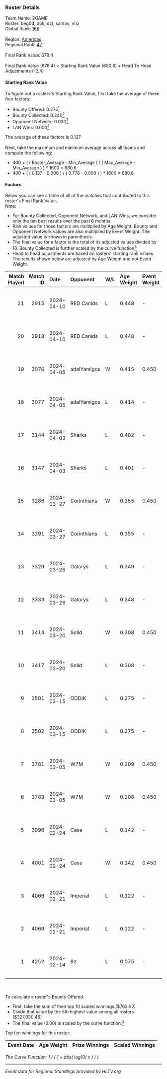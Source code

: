 ### Roster Details<br />
Team Name: 2GAME<br />
Roster: beg0d, dok, dzt, santos, vhz<br />
Global Rank: [166](../standings_global.md)<br />
<br />
Region: [Americas]( ../standings_americas.md)<br />
Regional Rank: [47]( ../standings_americas.md)<br />
<br />
Final Rank Value:  678.4<br />
<br />
Final Rank Value (678.4) = Starting Rank Value (680.8) + Head To Head Adjustments (-2.4)<br />

#### Starting Rank Value<br />
To figure out a rosters's Starting Rank Value, first take the average of these four factors:<br />
- Bounty Offered: 0.275[<sup>1</sup>](#table2)
- Bounty Collected: 0.240[<sup>2</sup>](#table1)
- Opponent Network: 0.030[<sup>2</sup>](#table1)
- LAN Wins: 0.000[<sup>2</sup>](#table1)

The average of these factors is 0.137<br />
<br />
Next, take the maximum and minimum average across all teams and compute the following:<br />
- 400 + ( ( Roster_Average - Min_Average ) / ( Max_Average - Min_Average ) ) * 1600 = 680.8
- 400 + ( ( 0.137 - 0.000 ) / ( 0.778 - 0.000 ) ) * 1600 = 680.8


#### Factors<br />
Below you can see a table of all of the matches that contributed to this roster's Final Rank Value.<br />
Note:<br />

- For Bounty Collected, Opponent Network, and LAN Wins, we consider only the ten best results over the past 6 months.
- Raw values for those factors are multiplied by Age Weight. Bounty and Opponent Network values are also multiplied by Event Weight. The adjusted value is shown in parenthesis.
- The final value for a factor is the total of its adjusted values divided by 10. Bounty Collected is further scaled by the curve function[<sup>3</sup>](#curveFunction)
- Head to head adjustments are based on rosters' starting rank values. The results shown below are adjusted by Age Weight and not Event Weight
<span id="table1"></span><br />


| Match Played | Match ID | Date       | Opponent    | W/L | Age Weight | Event Weight | Bounty Collected | Opponent Network | LAN Wins  | H2H Adj. | Roster                       |
| -: | -: | :- | :- | :- | :- | :- | :- | :- | :- | -: | :- |
|           21 |     2915 | 2024-04-10 | RED Canids  | L   | 0.448      | -            | -                | -                | -         |    -1.53 | beg0d, dok, dzt, santos, vhz |
|           20 |     2918 | 2024-04-10 | RED Canids  | L   | 0.448      | -            | -                | -                | -         |    -1.55 | beg0d, dok, dzt, santos, vhz |
|           19 |     3076 | 2024-04-05 | adalYamigos | W   | 0.415      | 0.450        | 0.000 (0.000)    | 0.085 (0.016)    | 0 (0.000) |     6.50 | beg0d, dok, dzt, santos, vhz |
|           18 |     3077 | 2024-04-05 | adalYamigos | L   | 0.414      | -            | -                | -                | -         |    -6.70 | beg0d, dok, dzt, santos, vhz |
|           17 |     3144 | 2024-04-03 | Sharks      | L   | 0.402      | -            | -                | -                | -         |    -1.96 | beg0d, dok, dzt, santos, vhz |
|           16 |     3147 | 2024-04-03 | Sharks      | L   | 0.401      | -            | -                | -                | -         |    -2.00 | beg0d, dok, dzt, santos, vhz |
|           15 |     3286 | 2024-03-27 | Corinthians | W   | 0.355      | 0.450        | 0.000 (0.000)    | 0.053 (0.009)    | 0 (0.000) |     3.28 | beg0d, dok, dzt, santos, vhz |
|           14 |     3291 | 2024-03-27 | Corinthians | L   | 0.355      | -            | -                | -                | -         |    -8.06 | beg0d, dok, dzt, santos, vhz |
|           13 |     3329 | 2024-03-26 | Galorys     | L   | 0.349      | -            | -                | -                | -         |    -2.64 | beg0d, dok, dzt, santos, vhz |
|           12 |     3333 | 2024-03-26 | Galorys     | L   | 0.348      | -            | -                | -                | -         |    -2.70 | beg0d, dok, dzt, santos, vhz |
|           11 |     3414 | 2024-03-20 | Solid       | W   | 0.308      | 0.450        | 0.027 (0.004)    | 0.844 (0.117)    | 0 (0.000) |     7.49 | beg0d, dok, dzt, santos, vhz |
|           10 |     3417 | 2024-03-20 | Solid       | L   | 0.308      | -            | -                | -                | -         |    -2.22 | beg0d, dok, dzt, santos, vhz |
|            9 |     3501 | 2024-03-15 | ODDIK       | L   | 0.275      | -            | -                | -                | -         |    -1.19 | beg0d, dok, dzt, santos, vhz |
|            8 |     3502 | 2024-03-15 | ODDIK       | L   | 0.275      | -            | -                | -                | -         |    -1.20 | beg0d, dok, dzt, santos, vhz |
|            7 |     3781 | 2024-03-05 | W7M         | W   | 0.209      | 0.450        | 0.007 (0.001)    | 0.626 (0.059)    | 0 (0.000) |     4.79 | beg0d, dok, dzt, santos, vhz |
|            6 |     3783 | 2024-03-05 | W7M         | W   | 0.208      | 0.450        | 0.007 (0.001)    | 0.626 (0.059)    | 0 (0.000) |     4.85 | beg0d, dok, dzt, santos, vhz |
|            5 |     3996 | 2024-02-24 | Case        | L   | 0.142      | -            | -                | -                | -         |    -0.84 | beg0d, dok, dzt, santos, vhz |
|            4 |     4001 | 2024-02-24 | Case        | W   | 0.142      | 0.450        | 0.030 (0.002)    | 0.722 (0.046)    | 0 (0.000) |     3.65 | beg0d, dok, dzt, santos, vhz |
|            3 |     4066 | 2024-02-21 | Imperial    | L   | 0.122      | -            | -                | -                | -         |    -0.13 | beg0d, dok, dzt, santos, vhz |
|            2 |     4069 | 2024-02-21 | Imperial    | L   | 0.122      | -            | -                | -                | -         |    -0.13 | beg0d, dok, dzt, santos, vhz |
|            1 |     4252 | 2024-02-14 | 9z          | L   | 0.075      | -            | -                | -                | -         |    -0.10 | beg0d, dok, dzt, santos, vhz |

<br />
<span id="table2"></span><br />
To calculate a roster's Bounty Offered:<br />

- First, take the sum of their top 10 scaled winnings ($762.92)
- Divide that value by the 5th highest value among all rosters ($327,030.46)
- The final value (0.00) is scaled by the curve function.[<sup>3</sup>](#curveFunction)

Top ten winnings for this roster:<br />

| Event Date | Age Weight | Prize Winnings | Scaled Winnings |
| :- | -: | :- | :- |


<span id="curveFunction"></span>_The Curve Function: 1 / ( 1 + abs( log10( x ) ) )_<br />

---
_Event data for Regional Standings provided by HLTV.org_<br />
